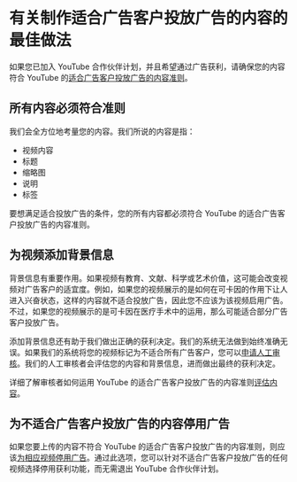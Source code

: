 # 有关制作适合广告客户投放广告的内容的最佳做法

如果您已加入 YouTube 合作伙伴计划，并且希望通过广告获利，请确保您的内容符合 YouTube 的[适合广告客户投放广告的内容准则](https://support.google.com/youtube/answer/6162278)。

## 所有内容必须符合准则

我们会全方位地考量您的内容。我们所说的内容是指：

* 视频内容
* 标题
* 缩略图
* 说明
* 标签

要想满足适合投放广告的条件，您的所有内容都必须符合 YouTube 的适合广告客户投放广告的内容准则。

## 为视频添加背景信息

背景信息有重要作用。如果视频有教育、文献、科学或艺术价值，这可能会改变视频对广告客户的适宜度。例如，如果您的视频展示的是如何在可卡因的作用下让人进入兴奋状态，这样的内容就不适合投放广告，因此您不应该为该视频启用广告。不过，如果您的视频展示的是可卡因在医疗手术中的运用，那么可能适合部分广告客户投放广告。

添加背景信息还有助于我们做出正确的获利决定。我们的系统无法做到始终准确无误。如果我们的系统将您的视频标记为不适合所有广告客户，您可以[申请人工审核](https://support.google.com/youtube/answer/7083671)。我们的人工审核者会评估您的内容和背景信息，进而做出最终的获利决定。

详细了解审核者如何运用 YouTube 的适合广告客户投放广告的内容准则[评估内容](https://support.google.com/youtube/answer/9269751)。

## 为不适合广告客户投放广告的内容停用广告

如果您要上传的内容不符合 YouTube 的适合广告客户投放广告的内容准则，则应该[为相应视频停用广告](https://support.google.com/youtube/answer/6332943)。通过此选项，您可以针对不适合广告客户投放广告的任何视频选择停用获利功能，而无需退出 YouTube 合作伙伴计划。